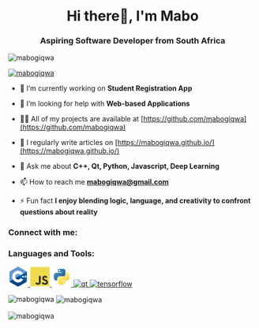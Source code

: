 <h1 align="center">Hi there👋, I'm Mabo</h1>
<h3 align="center">Aspiring Software Developer from South Africa</h3>

<p align="left"> <img src="https://komarev.com/ghpvc/?username=mabogiqwa&label=Profile%20views&color=0e75b6&style=flat" alt="mabogiqwa" /> </p>

<p align="left"> <a href="https://github.com/ryo-ma/github-profile-trophy"><img src="https://github-profile-trophy.vercel.app/?username=mabogiqwa" alt="mabogiqwa" /></a> </p>

- 🔭 I’m currently working on **Student Registration App**

- 🤝 I’m looking for help with **Web-based Applications**

- 👨‍💻 All of my projects are available at [https://github.com/mabogiqwa](https://github.com/mabogiqwa)

- 📝 I regularly write articles on [https://mabogiqwa.github.io/](https://mabogiqwa.github.io/)

- 💬 Ask me about **C++, Qt, Python, Javascript, Deep Learning**

- 📫 How to reach me **mabogiqwa@gmail.com**

- ⚡ Fun fact **I enjoy blending logic, language, and creativity to confront questions about reality**

<h3 align="left">Connect with me:</h3>
<p align="left">
</p>

<h3 align="left">Languages and Tools:</h3>
<p align="left"> <a href="https://www.w3schools.com/cpp/" target="_blank" rel="noreferrer"> <img src="https://raw.githubusercontent.com/devicons/devicon/master/icons/cplusplus/cplusplus-original.svg" alt="cplusplus" width="40" height="40"/> </a> <a href="https://developer.mozilla.org/en-US/docs/Web/JavaScript" target="_blank" rel="noreferrer"> <img src="https://raw.githubusercontent.com/devicons/devicon/master/icons/javascript/javascript-original.svg" alt="javascript" width="40" height="40"/> </a> <a href="https://www.python.org" target="_blank" rel="noreferrer"> <img src="https://raw.githubusercontent.com/devicons/devicon/master/icons/python/python-original.svg" alt="python" width="40" height="40"/> </a> <a href="https://www.qt.io/" target="_blank" rel="noreferrer"> <img src="https://upload.wikimedia.org/wikipedia/commons/0/0b/Qt_logo_2016.svg" alt="qt" width="40" height="40"/> </a> <a href="https://www.tensorflow.org" target="_blank" rel="noreferrer"> <img src="https://www.vectorlogo.zone/logos/tensorflow/tensorflow-icon.svg" alt="tensorflow" width="40" height="40"/> </a> </p>

<p><img align="left" src="https://github-readme-stats.vercel.app/api/top-langs?username=mabogiqwa&show_icons=true&locale=en&layout=compact" alt="mabogiqwa" /></p>

<p>&nbsp;<img align="center" src="https://github-readme-stats.vercel.app/api?username=mabogiqwa&show_icons=true&locale=en" alt="mabogiqwa" /></p>

<p><img align="center" src="https://github-readme-streak-stats.herokuapp.com/?user=mabogiqwa&" alt="mabogiqwa" /></p>
